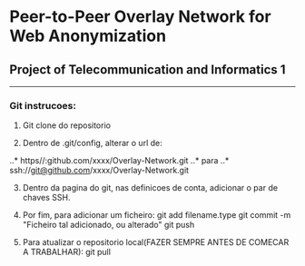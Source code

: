 # Peer-to-Peer Overlay Network for Web Anonymization
## Project of Telecommunication and Informatics 1

----

### Git instrucoes:

1. Git clone do repositorio

2. Dentro de .git/config, alterar o url de:

..* https//:github.com/xxxx/Overlay-Network.git
..* para
..* ssh://git@github.com/xxxx/Overlay-Network.git
		
3. Dentro da pagina do git, nas definicoes de conta, adicionar o par de chaves SSH.

4. Por fim, para adicionar um ficheiro:
		git add filename.type
		git commit -m "Ficheiro tal adicionado, ou alterado"
		git push
		
5. Para atualizar o repositorio local(FAZER SEMPRE ANTES DE COMECAR A TRABALHAR):
		git pull
